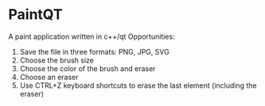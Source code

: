 # PaintQT
A paint application written in c++/qt
Opportunities:
1. Save the file in three formats: PNG, JPG, SVG
2. Choose the brush size
3. Choose the color of the brush and eraser
4. Choose an eraser
5. Use CTRL+Z keyboard shortcuts to erase the last element (including the eraser)
